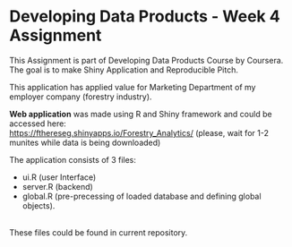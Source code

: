 # Developing Data Products - Week 4 Assignment

This Assignment is part of Developing Data Products Course by Coursera. The goal is to make Shiny Application and Reproducible Pitch.

This application has applied value for Marketing Department of my employer company (forestry industry).

**Web application** was made using R and Shiny framework and could be accessed here:  
https://fthereseg.shinyapps.io/Forestry_Analytics/
(please, wait for 1-2 munites while data is being downloaded)

The application consists of 3 files: 
- ui.R (user Interface)
- server.R (backend)
- global.R (pre-precessing of loaded database and defining global objects). 
</br>
These files could be found in current repository. 

